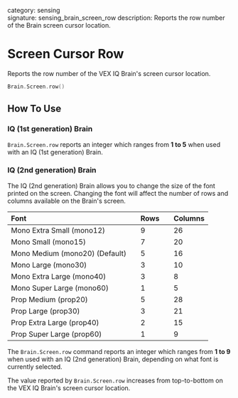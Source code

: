 category: sensing  
signature: sensing_brain_screen_row
description: Reports the row number of the Brain screen cursor location.

# Screen Cursor Row

Reports the row number of the VEX IQ Brain's screen cursor location.

```cpp
Brain.Screen.row()
```

## How To Use

### IQ (1st generation) Brain

`Brain.Screen.row` reports an integer which ranges from **1 to 5** when used with an IQ (1st generation) Brain.

### IQ (2nd generation) Brain

The IQ (2nd generation) Brain allows you to change the size of the font printed on the screen. Changing the font will affect the number of rows and columns available on the Brain's screen.

| Font |  | Rows |  | Columns |
| :--- | --- | :--- | --- | :--- |
| Mono Extra Small (mono12) |  | 9 |  | 26 |
| Mono Small (mono15) |  | 7 |  | 20 |
| Mono Medium (mono20) (Default) |  | 5 |  | 16 |
| Mono Large (mono30) |  | 3 |  | 10 |
| Mono Extra Large (mono40) |  | 3 |  | 8 |
| Mono Super Large (mono60) |  | 1 |  | 5 |
| Prop Medium (prop20) |  | 5 |  | 28 |
| Prop Large (prop30) |  | 3 |  | 21 |
| Prop Extra Large (prop40) |  | 2 |  | 15 |
| Prop Super Large (prop60) |  | 1 |  | 9 |

The `Brain.Screen.row` command reports an integer which ranges from **1 to 9** when used with an IQ (2nd generation) Brain, depending on what font is currently selected.

The value reported by `Brain.Screen.row` increases from top-to-bottom on the VEX IQ Brain's screen cursor location.

<advanced>
</advanced>